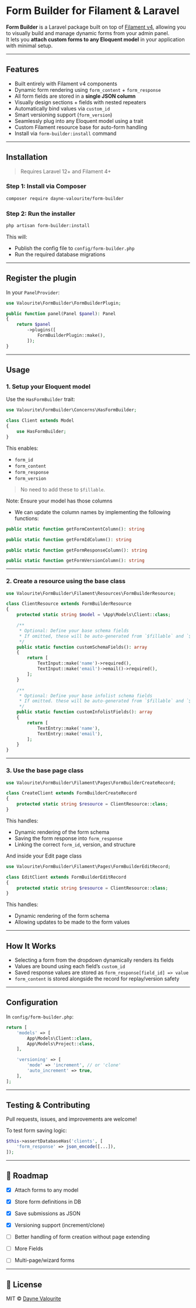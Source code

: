 # Form Builder for Filament & Laravel

**Form Builder** is a Laravel package built on top of [Filament v4](https://filamentphp.com), allowing you to visually build and manage dynamic forms from your admin panel.  
It lets you **attach custom forms to any Eloquent model** in your application with minimal setup.

---

## Features

- Built entirely with Filament v4 components
- Dynamic form rendering using `form_content` + `form_response`
- All form fields are stored in a **single JSON column**
- Visually design sections + fields with nested repeaters
- Automatically bind values via `custom_id`
- Smart versioning support (`form_version`)
- Seamlessly plug into any Eloquent model using a trait
- Custom Filament resource base for auto-form handling
- Install via `form-builder:install` command

---

## Installation

> Requires Laravel 12+ and Filament 4+

### Step 1: Install via Composer

```bash
composer require dayne-valourite/form-builder
````

### Step 2: Run the installer

```bash
php artisan form-builder:install
```

This will:

* Publish the config file to `config/form-builder.php`
* Run the required database migrations

---

## Register the plugin

In your `PanelProvider`:

```php
use Valourite\FormBuilder\FormBuilderPlugin;

public function panel(Panel $panel): Panel
{
    return $panel
        ->plugins([
            FormBuilderPlugin::make(),
        ]);
}
```

---

## Usage

### 1. Setup your Eloquent model

Use the `HasFormBuilder` trait:

```php
use Valourite\FormBuilder\Concerns\HasFormBuilder;

class Client extends Model
{
    use HasFormBuilder;
}
```

This enables:

* `form_id`
* `form_content`
* `form_response`
* `form_version`

> No need to add these to `$fillable`.

Note: Ensure your model has those columns
- We can update the column names by implementing the following functions:

```php
public static function getFormContentColumn(): string

public static function getFormIdColumn(): string

public static function getFormResponseColumn(): string

public static function getFormVersionColumn(): string
```

---

### 2. Create a resource using the base class

```php
use Valourite\FormBuilder\Filament\Resources\FormBuilderResource;

class ClientResource extends FormBuilderResource
{
    protected static string $model = \App\Models\Client::class;

    /**
     * Optional: Define your base schema fields
     * If omitted, these will be auto-generated from `$fillable` and `$casts`
     */
    public static function customSchemaFields(): array
    {
        return [
            TextInput::make('name')->required(),
            TextInput::make('email')->email()->required(),
        ];
    }

    /**
     * Optional: Define your base infolist schema fields
     * If omitted. these will be auto-generated from `$fillable` and `$casts`
     */
    public static function customInfolistFields(): array
    {
        return [
            TextEntry::make('name'),
            TextEntry::make('email'),
        ];
    }
}
```

---

### 3. Use the base page class

```php
use Valourite\FormBuilder\Filament\Pages\FormBuilderCreateRecord;

class CreateClient extends FormBuilderCreateRecord
{
    protected static string $resource = ClientResource::class;
}
```

This handles:

* Dynamic rendering of the form schema
* Saving the form response into `form_response`
* Linking the correct `form_id`, version, and structure

And inside your Edit page class
```php
use Valourite\FormBuilder\Filament\Pages\FormBuilderEditRecord;

class EditClient extends FormBuilderEditRecord
{
    protected static string $resource = ClientResource::class;
}
```

This handles:
* Dynamic rendering of the form schema
* Allowing updates to be made to the form values

---

## How It Works

* Selecting a form from the dropdown dynamically renders its fields
* Values are bound using each field’s `custom_id`
* Saved response values are stored as `form_response[field_id] => value`
* `form_content` is stored alongside the record for replay/version safety

---

## Configuration

In `config/form-builder.php`:

```php
return [
    'models' => [
        App\Models\Client::class,
        App\Models\Project::class,
    ],

    'versioning' => [
        'mode' => 'increment', // or 'clone'
        'auto_increment' => true,
    ],
];
```

---

## Testing & Contributing

Pull requests, issues, and improvements are welcome!

To test form saving logic:

```php
$this->assertDatabaseHas('clients', [
    'form_response' => json_encode([...]),
]);
```

---

## 🚧 Roadmap

* [x] Attach forms to any model
* [x] Store form definitions in DB
* [x] Save submissions as JSON
* [x] Versioning support (increment/clone)
* [ ] Better handling of form creation without page extending
* [ ] More Fields
* [ ] Multi-page/wizard forms


---

## 📄 License

MIT © [Dayne Valourite](https://github.com/dayne-valourite)

